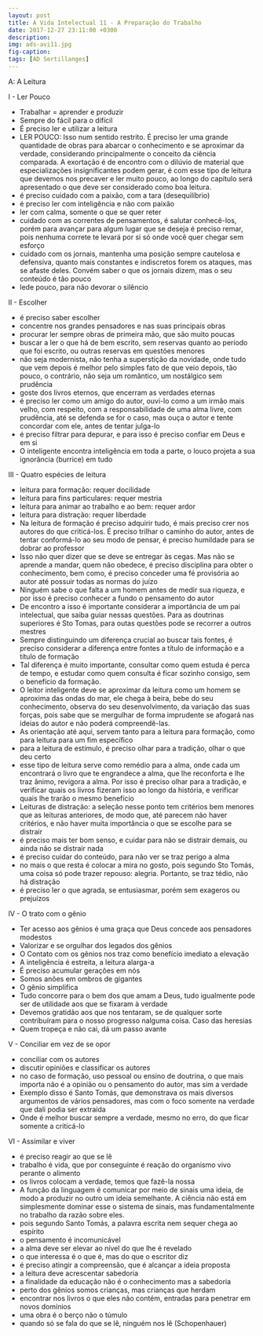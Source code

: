 ```yaml
---
layout: post
title: A Vida Intelectual 11 - A Preparação do Trabalho
date: 2017-12-27 23:11:00 +0300
description: 
img: ads-avi11.jpg
fig-caption: 
tags: [AD Sertillanges]
---
```


A: A Leitura

I - Ler Pouco

* Trabalhar = aprender e produzir
* Sempre do fácil para o difícil
* É preciso ler e utilizar a leitura
* LER POUCO: Isso num sentido restrito. É preciso ler uma grande quantidade de obras para abarcar o conhecimento e se aproximar da verdade, considerando principalmente o conceito da ciência comparada. A exortação é de encontro com o dilúvio de material que especializações insignificantes podem gerar, é com esse tipo de leitura que devemos nos precaver e ler muito pouco, ao longo do capítulo será apresentado o que deve ser considerado como boa leitura.
* é preciso cuidado com a paixão, com a tara (desequilíbrio)
* é preciso ler com inteligência e não com paixão
* ler com calma, somente o que se quer reter
* cuidado com as correntes de pensamentos, é salutar conhecê-los, porém para avançar para algum lugar que se deseja é preciso remar, pois nenhuma correte te levará por si só onde você quer chegar sem esforço
* cuidado com os jornais, mantenha uma posição sempre cautelosa e defensiva, quanto mais constantes e indiscretos forem os ataques, mas se afaste deles. Convém saber o que os jornais dizem, mas o seu conteúdo é tão pouco
* lede pouco, para não devorar o silêncio

II - Escolher

* é preciso saber escolher
* concentre nos grandes pensadores e nas suas principais obras
* procurar ler sempre obras de primeira mão, que são muito poucas
* buscar a ler o que há de bem escrito, sem reservas quanto ao período que foi escrito, ou outras reservas em questões menores
* não seja modernista, não tenha a superstição da novidade, onde tudo que vem depois é melhor pelo simples fato de que veio depois, tão pouco, o contrário, não seja um romântico, um nostálgico sem prudência
* goste dos livros eternos, que encerram as verdades eternas
* é preciso ler como um amigo do autor, ouvi-lo como a um irmão mais velho, com respeito, com a responsabilidade de uma alma livre, com prudência, até se defenda se for o caso, mas ouça o autor e tente concordar com ele, antes de tentar julga-lo
* é preciso filtrar para depurar, e para isso é preciso confiar em Deus e em si
* O inteligente encontra inteligência em toda a parte, o louco projeta a sua ignorância (burrice) em tudo


III - Quatro espécies de leitura

* leitura para formação: requer docilidade
* leitura para fins particulares: requer mestria
* leitura para animar ao trabalho e ao bem: requer ardor
* leitura para distração: requer liberdade
*  Na leitura de formação é preciso adquirir tudo, é mais preciso crer nos autores do que criticá-los. É preciso trilhar o caminho do autor, antes de tentar conformá-lo ao seu modo de pensar, é preciso humildade para se dobrar ao professor
* Isso não quer dizer que se deve se entregar às cegas. Mas não se aprende a mandar, quem não obedece, é preciso disciplina para obter o conhecimento, bem como, é preciso conceder uma fé provisória ao autor até possuir todas as normas do juízo
* Ninguém sabe o que falta a um homem antes de medir sua riqueza, e por isso é preciso conhecer a fundo o pensamento do autor
* De encontro a isso é importante considerar a importância de um pai intelectual, que saiba guiar nessas questões. Para as doutrinas superiores é Sto Tomas, para outas questões pode se recorrer a outros mestres
* Sempre distinguindo um diferença crucial ao buscar tais fontes, é preciso considerar a diferença entre fontes a título de informação e a título de formação
* Tal diferença é muito importante, consultar como quem estuda é perca de tempo, e estudar como quem consulta é ficar sozinho consigo, sem o benefício da formação.
* O leitor inteligente deve se aproximar da leitura como um homem se aproxima das ondas do mar, ele chega à beira, bebe do seu conhecimento, observa do seu desenvolvimento, da variação das suas forças, pois sabe que se mergulhar de forma imprudente se afogará nas ideias do autor e não poderá compreendê-las.
* As orientação até aqui, servem tanto para a leitura para formação, como para leitura para um fim específico
* para a leitura de estímulo, é preciso olhar para a tradição, olhar o que deu certo
* esse tipo de leitura serve como remédio para a alma, onde cada um encontrará o livro que te engrandece a alma, que lhe reconforta e lhe traz ânimo, revigora a alma. Por isso é preciso olhar para a tradição, e verificar quais os livros fizeram isso ao longo da história, e verificar quais lhe trarão o mesmo benefício
* Leituras de distração: a seleção nesse ponto tem critérios bem menores que as leituras anteriores, de modo que, até parecem não haver critérios, e não haver muita importância o que se escolhe para se distrair
* é preciso mais ter bom senso, e cuidar para não se distrair demais, ou ainda não se distrair nada
* é preciso cuidar do conteúdo, para não ver se traz perigo a alma
* no mais o que resta é colocar a mira no gosto, pois segundo Sto Tomás, uma coisa só pode trazer repouso: alegria. Portanto, se traz tédio, não há distração
* é preciso ler o que agrada, se entusiasmar, porém sem exageros ou prejuízos

IV - O trato com o gênio

* Ter acesso aos gênios é uma graça que Deus concede aos pensadores modestos
* Valorizar e se orgulhar dos legados dos gênios
* O Contato com os gênios nos traz como benefício imediato a elevação
* A inteligência é estreita, a leitura alarga-a
* É preciso acumular gerações em nós
* Somos anões em ombros de gigantes
* O gênio simplifica
* Tudo concorre para o bem dos que amam a Deus, tudo igualmente pode ser de utilidade aos que se fixaram à verdade
* Devemos gratidão aos que nos tentaram, se de qualquer sorte contribuíram para o nosso progresso nalguma coisa. Caso das heresias
* Quem tropeça e não cai, dá um passo avante

V - Conciliar em vez de se opor

* conciliar com os autores
* discutir opiniões e classificar os autores
* no caso de formação, uso pessoal ou ensino de doutrina, o que mais importa não é a opinião ou o pensamento do autor, mas sim a verdade 
* Exemplo disso é Santo Tomás, que demonstrava os mais diversos argumentos de vários pensadores, mas com o foco somente na verdade que dali podia ser extraída
* Onde é melhor buscar sempre a verdade, mesmo no erro, do que ficar somente a criticá-lo

VI - Assimilar e viver

* é preciso reagir ao que se lê
* trabalho é vida, que por conseguinte é reação do organismo vivo perante o alimento
* os livros colocam a verdade, temos que fazê-la nossa
* A função da linguagem é comunicar por meio de sinais uma ideia, de modo a produzir no outro um ideia semelhante. A ciência não está em simplesmente dominar esse o sistema de sinais, mas fundamentalmente no trabalho da razão sobre eles.
* pois segundo Santo Tomás, a palavra escrita nem sequer chega ao espírito
* o pensamento é incomunicável
* a alma deve ser elevar ao nível do que lhe é revelado
* o que interessa é o que é, mas do que o escritor diz
* é preciso atingir a compreensão, que é alcançar a ideia proposta 
* a leitura deve acrescentar sabedoria
* a finalidade da educação não é o conhecimento mas a sabedoria
* perto dos gênios somos crianças, mas crianças que herdam
* encontrar nos livros o que eles não contém, entradas para penetrar em novos domínios
* uma obra é o berço não o túmulo
* quando só se fala do que se lê, ninguém nos lê (Schopenhauer)

